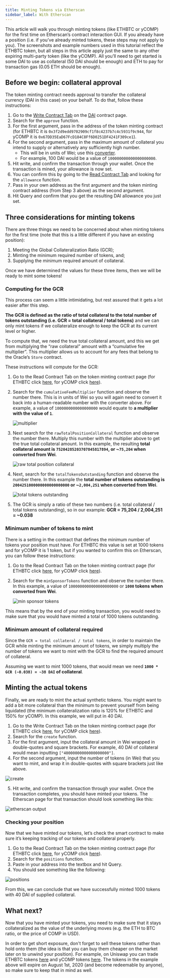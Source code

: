 ```yaml
---
title: Minting Tokens via Etherscan
sidebar_label: With Etherscan
---
```


This article will walk you through minting tokens (like ETHBTC or yCOMP) for the first time on Etherscan’s contract interaction GUI. If you already have a position (i.e. if you’ve already minted tokens, these steps may not apply to you). The screenshots and example numbers used in this tutorial reflect the ETHBTC token, but all steps in this article apply just the same to any other expiring multi-party token (like the yCOMP). All you’ll need to get started is some DAI to use as collateral (50 DAI should be enough) and ETH to pay for transaction gas (0.05 ETH should be enough).

## Before we begin: collateral approval

The token minting contract needs approval to transfer the collateral currency (DAI in this case) on your behalf. To do that, follow these instructions:

1. Go to the [Write Contract Tab](https://etherscan.io/address/0x6b175474e89094c44da98b954eedeac495271d0f#writeContract) on the [DAI](https://etherscan.io/token/0x6b175474e89094c44da98b954eedeac495271d0f) contract page.
2. Search for the `approve` function.
3. For the first argument, pass in the address of the token minting contract (for ETHBTC it is `0x3f2d9edd9702909cf1f8c4237b7c4c5931f9c944`, for yCOMP it is `0x67DD35EaD67FcD184C8Ff6D0251DF4241F309ce1`).
4. For the second argument, pass in the maximum amount of collateral you intend to supply or alternatively any sufficiently high number.
   - This will be in units of Wei; use this [converter](http://eth-converter.com/).
   - For example, 100 DAI would be a value of `100000000000000000000`.
5. Hit write, and confirm the transaction through your wallet. Once the transaction is mined, your allowance is now set.
6. You can confirm this by going to the [Read Contract Tab](https://etherscan.io/address/0x6b175474e89094c44da98b954eedeac495271d0f#readContract) and looking for the `allowance` function.
7. Pass in your own address as the first argument and the token minting contract address (from Step 3 above) as the second argument.
8. Hit Query and confirm that you get the resulting DAI allowance you just set.

## Three considerations for minting tokens

There are three things we need to be concerned about when minting tokens for the first time (note that this is a little different if you have an existing position):

1. Meeting the Global Collateralization Ratio (GCR);
2. Minting the minimum required number of tokens, and;
3. Supplying the minimum required amount of collateral.

Once we have determined the values for these three items, then we will be ready to mint some tokens!

### Computing for the GCR

This process can seem a little intimidating, but rest assured that it gets a lot easier after this step.

**The GCR is defined as the ratio of total collateral to the total number of tokens outstanding (i.e. GCR = total collateral / total tokens)** and we can only mint tokens if we collateralize enough to keep the GCR at its current level or higher.

To compute that, we need the true total collateral amount, and this we get from multiplying the “raw collateral” amount with a “cumulative fee multiplier”. This multiplier allows us to account for any fees that belong to the Oracle’s `Store` contract.

These instructions will compute for the GCR:

1. Go to the Read Contract Tab on the token minting contract page (for ETHBTC click [here](https://etherscan.io/address/0x3f2d9edd9702909cf1f8c4237b7c4c5931f9c944#readContract), for yCOMP click [here](https://etherscan.io/address/0x67DD35EaD67FcD184C8Ff6D0251DF4241F309ce1#readContract)).
2. Search for the `cumulativeFeeMultiplier` function and observe the number there. This is in units of Wei so you will again need to convert it back into a human-readable number with the converter above. For example, a value of `1000000000000000000` would equate to **a multiplier with the value of `1`**.

   ![multiplier](/docs/tutorials/mint_multiplier.png)

3. Next search for the `rawTotalPositionCollateral` function and observe the number there. Multiply this number with the multiplier above to get the true total collateral amount. In this example, the resulting **total collateral amount is `75204285203707845817894`, or ~`75,204` when converted from Wei**.

   ![raw total position collateral](/docs/tutorials/mint_raw_collateral.png)

4. Next, search for the `totalTokensOutstanding` function and observe the number there. In this example the **total number of tokens outstanding is `2004251000000000000000000` or ~`2,004,251` when converted from Wei**.

   ![total tokens outstanding](/docs/tutorials/mint_tokens_outstanding.png)

5. The GCR is simply a ratio of these two numbers (i.e. total collateral / total tokens outstanding), so in our example: **GCR = 75,204 / 2,004,251 = ~0.038**

### Minimum number of tokens to mint

There is a setting in the contract that defines the minimum number of tokens your position must have. For ETHBTC this value is set at 1000 tokens and for yCOMP it is 1 token, but if you wanted to confirm this on Etherscan, you can follow these instructions:

1. Go to the Read Contract Tab on the token minting contract page (for ETHBTC click [here](https://etherscan.io/address/0x3f2d9edd9702909cf1f8c4237b7c4c5931f9c944#readContract), for yCOMP click [here](https://etherscan.io/address/0x67DD35EaD67FcD184C8Ff6D0251DF4241F309ce1#readContract)).
2. Search for the `minSponsorTokens` function and observe the number there. In this example, a value of `1000000000000000000000` or **`1000` tokens when converted from Wei**.

   ![min sponsor tokens](/docs/tutorials/mint_min_sponsor_tokens.png)

This means that by the end of your minting transaction, you would need to make sure that you would have minted a total of 1000 tokens outstanding.

### Minimum amount of collateral required

Since the `GCR = total collateral / total tokens`, in order to maintain the GCR while minting the minimum amount of tokens, we simply multiply the number of tokens we want to mint with the GCR to find the required amount of collateral.

Assuming we want to mint 1000 tokens, that would mean we need **`1000 * GCR (~0.038) = ~38 DAI` of collateral**.

## Minting the actual tokens

Finally, we are ready to mint the actual synthetic tokens. You might want to add a bit more collateral than the minimum to prevent yourself from being liquidated (the minimum collateralization ratio is 120% for ETHBTC and 150% for yCOMP). In this example, we will put in 40 DAI.

1. Go to the Write Contract Tab on the token minting contract page (for ETHBTC click [here](https://etherscan.io/address/0x3f2d9edd9702909cf1f8c4237b7c4c5931f9c944#writeContract), for yCOMP click [here](https://etherscan.io/address/0x67DD35EaD67FcD184C8Ff6D0251DF4241F309ce1#writeContract)).
2. Search for the `create` function.
3. For the first argument, input the collateral amount in Wei wrapped in double-quotes and square brackets. For example, 40 DAI of collateral would mean inputting `["40000000000000000000"]`.
4. For the second argument, input the number of tokens (in Wei) that you want to mint, and wrap it in double-quotes with square brackets just like above.

![create](/docs/tutorials/mint_create.png)

5. Hit write, and confirm the transaction through your wallet. Once the transaction completes, you should have minted your tokens. The Etherscan page for that transaction should look something like this:

![etherscan output](/docs/tutorials/mint_etherscan.png)

### Checking your position

Now that we have minted our tokens, let’s check the smart contract to make sure it’s keeping tracking of our tokens and collateral properly.

1. Go to the Read Contract Tab on the token minting contract page (for ETHBTC click [here](https://etherscan.io/address/0x3f2d9edd9702909cf1f8c4237b7c4c5931f9c944#readContract), for yCOMP click [here](https://etherscan.io/address/0x67DD35EaD67FcD184C8Ff6D0251DF4241F309ce1#readContract)).
2. Search for the `positions` function.
3. Paste in your address into the textbox and hit Query.
4. You should see something like the following:

![positions](/docs/tutorials/mint_positions.png)

From this, we can conclude that we have successfully minted 1000 tokens with 40 DAI of supplied collateral.

## What next?

Now that you have minted your tokens, you need to make sure that it stays collateralized as the value of the underlying moves (e.g. the ETH to BTC ratio, or the price of COMP in USD).

In order to get short exposure, don't forget to sell these tokens rather than hold onto them (the idea is that you can buy them cheaper on the market later on to unwind your position). For example, on Uniswap you can trade ETHBTC tokens [here](https://uniswap.exchange/swap?inputCurrency=0x6b175474e89094c44da98b954eedeac495271d0f&outputCurrency=0x6d002a834480367fb1a1dc5f47e82fde39ec2c42) and yCOMP tokens [here](https://uniswap.exchange/swap?inputCurrency=0xc00e94cb662c3520282e6f5717214004a7f26888&outputCurrency=0xc78Ce805599188eD734C943C912800658807fA14). The tokens in the example above will expire on August 1st, 2020 (and become redeemable by anyone), so make sure to keep that in mind as well.
